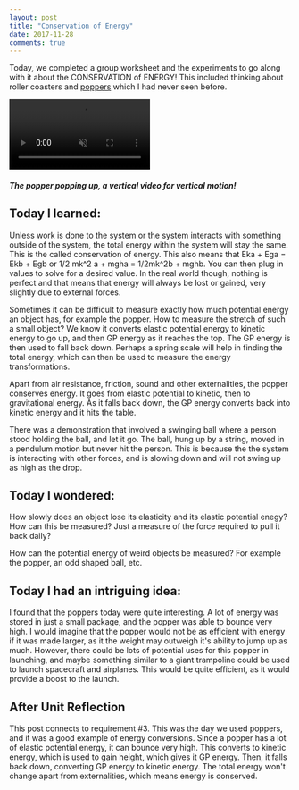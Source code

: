 ```yaml
---
layout: post
title: "Conservation of Energy"
date: 2017-11-28
comments: true
---
```


Today, we completed a group worksheet and the experiments to go along with it about the CONSERVATION of ENERGY! This included thinking about roller coasters and [poppers](https://www.amazon.ca/US-Toy-Company-Jumbo-Poppers-55Mm/dp/B00362MJC6) which I had never seen before.

<video width="50%" controls autoplay loop muted>
  <source src="{{site.url}}/images/2017-11-28-popper-up.mp4" type="video/mp4">
Your browser does not support the video tag.
</video>

##### The popper popping up, a vertical video for vertical motion!

## Today I learned:

Unless work is done to the system or the system interacts with something outside of the system, the total energy within the system will stay the same. This is the called conservation of energy. This also means that Eka + Ega = Ekb + Egb or 1/2 mk^2 a + mgha = 1/2mk^2b + mghb. You can then plug in values to solve for a desired value. In the real world though, nothing is perfect and that means that energy will always be lost or gained, very slightly due to external forces.

Sometimes it can be difficult to measure exactly how much potential energy an object has, for example the popper. How to measure the stretch of such a small object? We know it converts elastic potential energy to kinetic energy to go up, and then GP energy as it reaches the top. The GP energy is then used to fall back down. Perhaps a spring scale will help in finding the total energy, which can then be used to measure the energy transformations.

Apart from air resistance, friction, sound and other externalities, the popper conserves energy. It goes from elastic potential to kinetic, then to gravitational energy. As it falls back down, the GP energy converts back into kinetic energy and it hits the table.

There was a demonstration that involved a swinging ball where a person stood holding the ball, and let it go. The ball, hung up by a string, moved in a pendulum motion but never hit the person. This is because the the system is interacting with other forces, and is slowing down and will not swing up as high as the drop.

## Today I wondered:

How slowly does an object lose its elasticity and its elastic potential enegy? How can this be measured? Just a measure of the force required to pull it back daily?

How can the potential energy of weird objects be measured? For example the popper, an odd shaped ball, etc.

## Today I had an intriguing idea:

I found that the poppers today were quite interesting. A lot of energy was stored in just a small package, and the popper was able to bounce very high. I would imagine that the popper would not be as efficient with energy if it was made larger, as it the weight may outweigh it's ability to jump up as much. However, there could be lots of potential uses for this popper in launching, and maybe something similar to a giant trampoline could be used to launch spacecraft and airplanes. This would be quite efficient, as it would provide a boost to the launch.

## After Unit Reflection

This post connects to requirement #3. This was the day we used poppers, and it was a good example of energy conversions. Since a popper has a lot of elastic potential energy, it can bounce very high. This converts to kinetic energy, which is used to gain height, which gives it GP energy. Then, it falls back down, converting GP energy to kinetic energy. The total energy won't change apart from externalities, which means energy is conserved.
